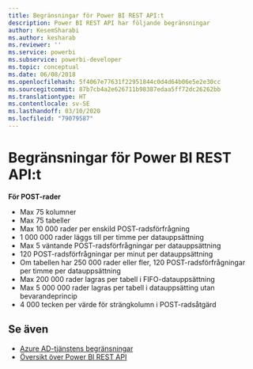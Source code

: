 ```yaml
---
title: Begränsningar för Power BI REST API:t
description: Power BI REST API har följande begränsningar
author: KesemSharabi
ms.author: kesharab
ms.reviewer: ''
ms.service: powerbi
ms.subservice: powerbi-developer
ms.topic: conceptual
ms.date: 06/08/2018
ms.openlocfilehash: 5f4067e77631f22951844c0d4d64b06e5e2e30cc
ms.sourcegitcommit: 87b7cb4a2e626711b98387edaa5ff72dc26262bb
ms.translationtype: HT
ms.contentlocale: sv-SE
ms.lasthandoff: 03/10/2020
ms.locfileid: "79079587"
---
```

# <a name="power-bi-rest-api-limitations"></a>Begränsningar för Power BI REST API:t  
  
**För POST-rader**
  
* Max 75 kolumner
* Max 75 tabeller
* Max 10 000 rader per enskild POST-radsförfrågning  
* 1 000 000 rader läggs till per timme per datauppsättning  
* Max 5 väntande POST-radsförfrågningar per datauppsättning  
* 120 POST-radsförfrågningar per minut per datauppsättning
* Om tabellen har 250 000 rader eller fler, 120 POST-radsförfrågningar per timme per datauppsättning
* Max 200 000 rader lagras per tabell i FIFO-datauppsättning
* Max 5 000 000 rader lagras per tabell i datauppsätting utan bevarandeprincip  
* 4 000 tecken per värde för strängkolumn i POST-radsåtgärd
  
## <a name="see-also"></a>Se även

* [Azure AD-tjänstens begränsningar](https://docs.microsoft.com/azure/active-directory/active-directory-service-limits-restrictions)   
* [Översikt över Power BI REST API](https://docs.microsoft.com/rest/api/power-bi/)